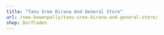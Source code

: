 ```yaml
---
title: "Tanu Sree Kirana And General Store"
url: /new-bowenpally/tanu-sree-kirana-and-general-store/
shop: Dorfladen
---
```

